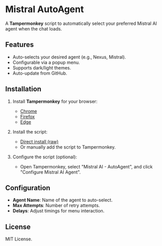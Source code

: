# Mistral AutoAgent

A **Tampermonkey** script to automatically select your preferred Mistral AI agent when the chat loads.

## Features
- Auto-selects your desired agent (e.g., Nexus, Mistral).
- Configurable via a popup menu.
- Supports dark/light themes.
- Auto-update from GitHub.

## Installation
1. Install **Tampermonkey** for your browser:
   - [Chrome](https://chrome.google.com/webstore/detail/tampermonkey/dhdgffkkebhmkfjojejmpbldmpobfkfo)
   - [Firefox](https://addons.mozilla.org/en-US/firefox/addon/tampermonkey/)
   - [Edge](https://microsoftedge.microsoft.com/addons/detail/tampermonkey/iikmkjmpaadaobahmlepeloendndfphd)

2. Install the script:
   - [Direct install (raw)](https://github.com/EroiiKZz/Mistral-AutoAgent/raw/main/mistral-autoagent.user.js)
   - Or manually add the script to Tampermonkey.

3. Configure the script (optional):
   - Open Tampermonkey, select "Mistral AI - AutoAgent", and click "Configure Mistral AI Agent".

## Configuration
- **Agent Name**: Name of the agent to auto-select.
- **Max Attempts**: Number of retry attempts.
- **Delays**: Adjust timings for menu interaction.

## License
MIT License.